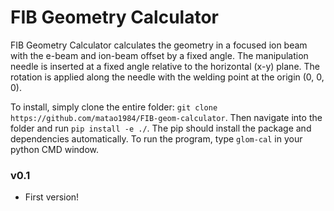 # FIB Geometry Calculator
FIB Geometry Calculator calculates the geometry in a focused ion beam with the e-beam and ion-beam offset by a fixed angle. The manipulation needle is inserted at a fixed angle relative to the horizontal (x-y) plane. The rotation is applied along the needle with the welding point at the origin (0, 0, 0).   

To install, simply clone the entire folder: ``git clone https://github.com/matao1984/FIB-geom-calculator``. Then navigate into the folder and run ``pip install -e ./``. The pip should install the package and dependencies automatically. To run the program, type ``glom-cal`` in your python CMD window.

### v0.1
- First version!
